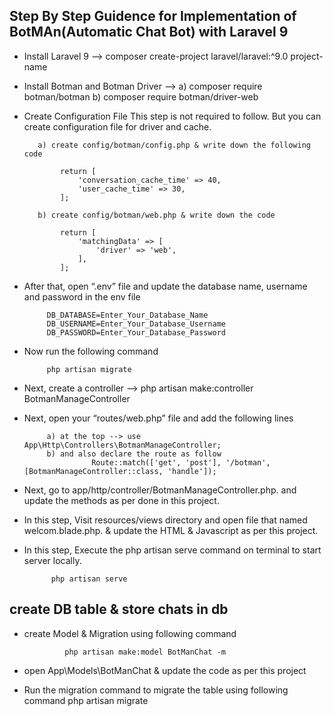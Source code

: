 ## Step By Step Guidence for Implementation of BotMAn(Automatic Chat Bot) with Laravel 9 

 - Install Laravel 9 --> composer create-project laravel/laravel:^9.0 project-name
 - Install Botman and Botman Driver --> 
         a) composer require botman/botman
         b) composer require botman/driver-web
 -  Create Configuration File
           This step is not required to follow. But you can create configuration file for driver and cache.

           a) create config/botman/config.php & write down the following code
                    
                return [
                    'conversation_cache_time' => 40,
                    'user_cache_time' => 30,
                ];

           b) create config/botman/web.php & write down the code
            
                return [
                    'matchingData' => [
                        'driver' => 'web',
                    ],
                ];

 - After that, open “.env” file and update the database name, username and password in the env file
            
            DB_DATABASE=Enter_Your_Database_Name
            DB_USERNAME=Enter_Your_Database_Username
            DB_PASSWORD=Enter_Your_Database_Password

 - Now run the following command 
       
            php artisan migrate

 - Next, create a controller --> php artisan make:controller BotmanManageController
 - Next, open your “routes/web.php” file and add the following lines
            
            a) at the top --> use App\Http\Controllers\BotmanManageController;
            b) and also declare the route as follow
                      Route::match(['get', 'post'], '/botman', [BotmanManageController::class, 'handle']);

 - Next, go to app/http/controller/BotmanManageController.php. and update the methods as per done in this project.
 - In this step, Visit resources/views directory and open file that named welcom.blade.php. & update the HTML & Javascript as per this project.

 - In this step, Execute the php artisan serve command on terminal to start server locally.
             
             php artisan serve

## create DB table & store chats in db

 - create Model & Migration using following command
            
                php artisan make:model BotManChat -m

- open App\Models\BotManChat & update the code as per this project
- Run the migration command to migrate the table using following command
             php artisan migrate